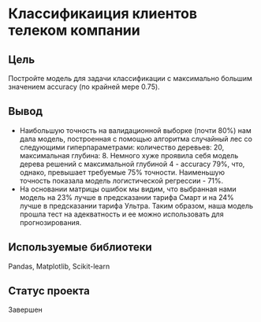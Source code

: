 # Классификаиция клиентов телеком компании

## Цель
Постройте модель для задачи классификации с максимально большим значением accuracy (по крайней мере 0.75).

## Вывод
* Наибольшую точность на валидационной выборке (почти 80%) нам дала модель, построенная с помощью алгоритма случайный лес со следующими гиперпараметрами: количество деревьев: 20, максимальная глубина: 8. Немного хуже проявила себя модель дерева решений с максимальной глубиной 4 - accuracy 79%, что, однако, превышает требуемые 75% точности. Наименьшую точность показала модель логистической регрессии - 71%.
* На основании матрицы ошибок мы видим, что выбранная нами модель на 23% лучше в предсказании тарифа Смарт и на 24% лучше в предсказании тарифа Ультра. Таким образом, наша модель прошла тест на адекватность и ее можно использовать для прогнозирования.


## Используемые библиотеки
Pandas, Matplotlib, Scikit-learn

## Статус проекта
Завершен
